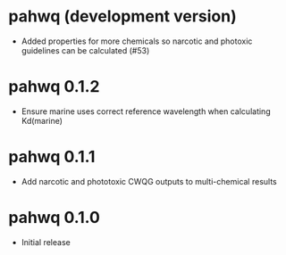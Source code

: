 # pahwq (development version)

* Added properties for more chemicals so narcotic and photoxic guidelines can be calculated (#53)

# pahwq 0.1.2

* Ensure marine uses correct reference wavelength when calculating Kd(marine)

# pahwq 0.1.1

* Add narcotic and phototoxic CWQG outputs to multi-chemical results

# pahwq 0.1.0

* Initial release
